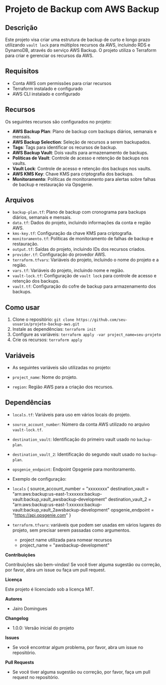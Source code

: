 # Projeto de Backup com AWS Backup

## Descrição

Este projeto visa criar uma estrutura de backup de curto e longo prazo utilizando `vault lock` para múltiplos recursos da AWS, incluindo RDS e DynamoDB, através do serviço AWS Backup. O projeto utiliza o Terraform para criar e gerenciar os recursos da AWS.

## Requisitos

- Conta AWS com permissões para criar recursos
- Terraform instalado e configurado
- AWS CLI instalado e configurado

## Recursos

Os seguintes recursos são configurados no projeto:

- **AWS Backup Plan**: Plano de backup com backups diários, semanais e mensais.
- **AWS Backup Selection**: Seleção de recursos a serem backupados.
- **Tags**: Tags para identificar os recursos de backup.
- **AWS Backup Vault**: Dois vaults para armazenamento de backups.
- **Políticas de Vault**: Controle de acesso e retenção de backups nos vaults.
- **Vault Lock**: Controle de acesso e retenção dos backups nos vaults.
- **AWS KMS Key**: Chave KMS para criptografia dos backups.
- **Monitoramento**: Políticas de monitoramento para alertas sobre falhas de backup e restauração via Opsgenie.

## Arquivos

- `backup-plan.tf`: Plano de backup com cronograma para backups diários, semanais e mensais.
- `data.tf`: Dados do projeto, incluindo informações da conta e região AWS.
- `kms-key.tf`: Configuração da chave KMS para criptografia.
- `monitoramento.tf`: Políticas de monitoramento de falhas de backup e restauração.
- `output.tf`: Saídas do projeto, incluindo IDs dos recursos criados.
- `provider.tf`: Configuração do provedor AWS.
- `terraform.tfvars`: Variáveis do projeto, incluindo o nome do projeto e a região.
- `vars.tf`: Variáveis do projeto, incluindo nome e região.
- `vault-lock.tf`: Configuração de `vault lock` para controle de acesso e retenção dos backups.
- `vault.tf`: Configuração do cofre de backup para armazenamento dos backups.

## Como usar

1. Clone o repositório: `git clone https://github.com/seu-usuario/projeto-backup-aws.git`
2. Instale as dependências: `terraform init`
3. Configure as variáveis: `terraform apply -var project_name=seu-projeto`
4. Crie os recursos: `terraform apply`

## Variáveis
* As seguintes variáveis são utilizadas no projeto:

* `project_name`: Nome do projeto.
* `region`: Região AWS para a criação dos recursos.

## Dependências
* `locals.tf`: Variáveis para uso em vários locais do projeto.
* `source_account_number`: Número da conta AWS utilizado no arquivo `vault-lock.tf`.
* `destination_vault`: Identificação do primeiro vault usado no `backup-plan`.
* `destination_vault_2`: Identificação do segundo vault usado no `backup-plan`.
* `opsgenie_endpoint`: Endpoint Opsgenie para monitoramento.

* Exemplo de configuração:

* `locals` {
   source_account_number = "xxxxxxxx"
   destination_vault = "arn:aws:backup:us-east-1:xxxxxx:backup-vault:backup_vault_awsbackup-development"
   destination_vault_2 = "arn:aws:backup:us-east-1:xxxxxx:backup-vault:backup_vault_2awsbackup-development"
   opsgenie_endpoint = "https://api.opsgenie.com"
 }



* `terraform.tfvars`: variáveis que podem ser usadas em vários lugares do projeto, sem precisar serem passadas como argumentos.
	* project name utilizada para nomear recursos
	* project_name = "awsbackup-development"


**Contribuições**

Contribuições são bem-vindas! Se você tiver alguma sugestão ou correção, por favor, abra um issue ou faça um pull request.

**Licença**

Este projeto é licenciado sob a licença MIT.

**Autores**

* Jairo Domingues

**Changelog**

* 1.0.0: Versão inicial do projeto

**Issues**

* Se você encontrar algum problema, por favor, abra um issue no repositório.

**Pull Requests**

* Se você tiver alguma sugestão ou correção, por favor, faça um pull request no repositório.